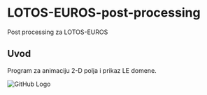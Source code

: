 # LOTOS-EUROS-post-processing
Post processing za LOTOS-EUROS

## Uvod
Program za animaciju 2-D polja i prikaz LE domene. 

![GitHub Logo](/images/Domene.png)
